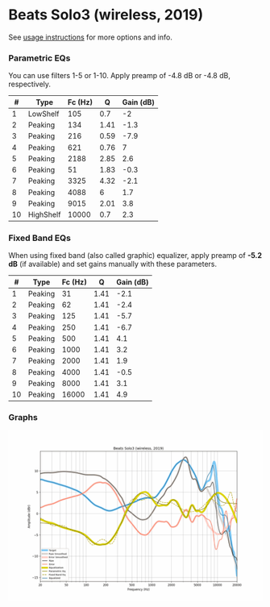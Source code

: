 # Beats Solo3 (wireless, 2019)
See [usage instructions](https://github.com/jaakkopasanen/AutoEq#usage) for more options and info.

### Parametric EQs
You can use filters 1-5 or 1-10. Apply preamp of -4.8 dB or -4.8 dB, respectively.

|   # | Type      |   Fc (Hz) |    Q |   Gain (dB) |
|-----|-----------|-----------|------|-------------|
|   1 | LowShelf  |       105 | 0.7  |        -2   |
|   2 | Peaking   |       134 | 1.41 |        -1.3 |
|   3 | Peaking   |       216 | 0.59 |        -7.9 |
|   4 | Peaking   |       621 | 0.76 |         7   |
|   5 | Peaking   |      2188 | 2.85 |         2.6 |
|   6 | Peaking   |        51 | 1.83 |        -0.3 |
|   7 | Peaking   |      3325 | 4.32 |        -2.1 |
|   8 | Peaking   |      4088 | 6    |         1.7 |
|   9 | Peaking   |      9015 | 2.01 |         3.8 |
|  10 | HighShelf |     10000 | 0.7  |         2.3 |

### Fixed Band EQs
When using fixed band (also called graphic) equalizer, apply preamp of **-5.2 dB** (if available) and set gains manually with these parameters.

|   # | Type    |   Fc (Hz) |    Q |   Gain (dB) |
|-----|---------|-----------|------|-------------|
|   1 | Peaking |        31 | 1.41 |        -2.1 |
|   2 | Peaking |        62 | 1.41 |        -2.4 |
|   3 | Peaking |       125 | 1.41 |        -5.7 |
|   4 | Peaking |       250 | 1.41 |        -6.7 |
|   5 | Peaking |       500 | 1.41 |         4.1 |
|   6 | Peaking |      1000 | 1.41 |         3.2 |
|   7 | Peaking |      2000 | 1.41 |         1.9 |
|   8 | Peaking |      4000 | 1.41 |        -0.5 |
|   9 | Peaking |      8000 | 1.41 |         3.1 |
|  10 | Peaking |     16000 | 1.41 |         4.9 |

### Graphs
![](./Beats%20Solo3%20(wireless,%202019).png)
